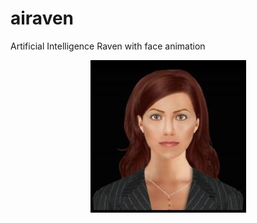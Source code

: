 # airaven
 Artificial Intelligence Raven with face animation
 
 
<div style="text-align:center"><img src="avatar.jpg" /></div>
